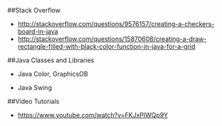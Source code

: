 ##Stack Overflow
* http://stackoverflow.com/questions/9576157/creating-a-checkers-board-in-java
* http://stackoverflow.com/questions/15870608/creating-a-draw-rectangle-filled-with-black-color-function-in-java-for-a-grid


##Java Classes and Libraries
* Java Color, GraphicsOB

* Java Swing


##Video Tutorials
* https://www.youtube.com/watch?v=FKJxPlWQp9Y
